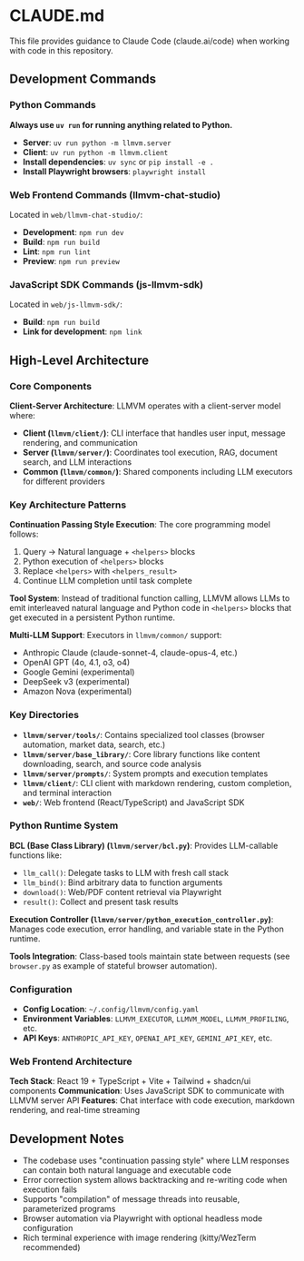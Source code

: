 # CLAUDE.md

This file provides guidance to Claude Code (claude.ai/code) when working with code in this repository.

## Development Commands

### Python Commands
**Always use `uv run` for running anything related to Python.**

- **Server**: `uv run python -m llmvm.server`
- **Client**: `uv run python -m llmvm.client`
- **Install dependencies**: `uv sync` or `pip install -e .`
- **Install Playwright browsers**: `playwright install`

### Web Frontend Commands (llmvm-chat-studio)
Located in `web/llmvm-chat-studio/`:
- **Development**: `npm run dev`
- **Build**: `npm run build`
- **Lint**: `npm run lint`
- **Preview**: `npm run preview`

### JavaScript SDK Commands (js-llmvm-sdk)
Located in `web/js-llmvm-sdk/`:
- **Build**: `npm run build`
- **Link for development**: `npm link`

## High-Level Architecture

### Core Components

**Client-Server Architecture**: LLMVM operates with a client-server model where:
- **Client (`llmvm/client/`)**: CLI interface that handles user input, message rendering, and communication
- **Server (`llmvm/server/`)**: Coordinates tool execution, RAG, document search, and LLM interactions
- **Common (`llmvm/common/`)**: Shared components including LLM executors for different providers

### Key Architecture Patterns

**Continuation Passing Style Execution**: The core programming model follows:
1. Query → Natural language + `<helpers>` blocks
2. Python execution of `<helpers>` blocks
3. Replace `<helpers>` with `<helpers_result>`
4. Continue LLM completion until task complete

**Tool System**: Instead of traditional function calling, LLMVM allows LLMs to emit interleaved natural language and Python code in `<helpers>` blocks that get executed in a persistent Python runtime.

**Multi-LLM Support**: Executors in `llmvm/common/` support:
- Anthropic Claude (claude-sonnet-4, claude-opus-4, etc.)
- OpenAI GPT (4o, 4.1, o3, o4)
- Google Gemini (experimental)
- DeepSeek v3 (experimental)
- Amazon Nova (experimental)

### Key Directories

- **`llmvm/server/tools/`**: Contains specialized tool classes (browser automation, market data, search, etc.)
- **`llmvm/server/base_library/`**: Core library functions like content downloading, search, and source code analysis
- **`llmvm/server/prompts/`**: System prompts and execution templates
- **`llmvm/client/`**: CLI client with markdown rendering, custom completion, and terminal interaction
- **`web/`**: Web frontend (React/TypeScript) and JavaScript SDK

### Python Runtime System

**BCL (Base Class Library) (`llmvm/server/bcl.py`)**: Provides LLM-callable functions like:
- `llm_call()`: Delegate tasks to LLM with fresh call stack
- `llm_bind()`: Bind arbitrary data to function arguments
- `download()`: Web/PDF content retrieval via Playwright
- `result()`: Collect and present task results

**Execution Controller (`llmvm/server/python_execution_controller.py`)**: Manages code execution, error handling, and variable state in the Python runtime.

**Tools Integration**: Class-based tools maintain state between requests (see `browser.py` as example of stateful browser automation).

### Configuration

- **Config Location**: `~/.config/llmvm/config.yaml`
- **Environment Variables**: `LLMVM_EXECUTOR`, `LLMVM_MODEL`, `LLMVM_PROFILING`, etc.
- **API Keys**: `ANTHROPIC_API_KEY`, `OPENAI_API_KEY`, `GEMINI_API_KEY`, etc.

### Web Frontend Architecture

**Tech Stack**: React 19 + TypeScript + Vite + Tailwind + shadcn/ui components
**Communication**: Uses JavaScript SDK to communicate with LLMVM server API
**Features**: Chat interface with code execution, markdown rendering, and real-time streaming

## Development Notes

- The codebase uses "continuation passing style" where LLM responses can contain both natural language and executable code
- Error correction system allows backtracking and re-writing code when execution fails
- Supports "compilation" of message threads into reusable, parameterized programs
- Browser automation via Playwright with optional headless mode configuration
- Rich terminal experience with image rendering (kitty/WezTerm recommended)